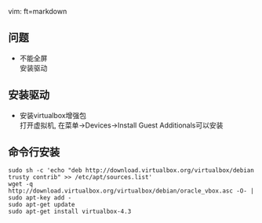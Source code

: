   vim: ft=markdown

## 问题
* 不能全屏  
安装驱动

## 安装驱动

* 安装virtualbox增强包  
打开虚拟机, 在菜单->Devices->Install Guest Additionals可以安装

## 命令行安装

    sudo sh -c 'echo "deb http://download.virtualbox.org/virtualbox/debian trusty contrib" >> /etc/apt/sources.list'
    wget -q http://download.virtualbox.org/virtualbox/debian/oracle_vbox.asc -O- | sudo apt-key add -
    sudo apt-get update
    sudo apt-get install virtualbox-4.3
